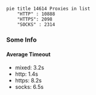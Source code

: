 
```mermaid
pie title 14614 Proxies in list
    "HTTP" : 10888
    "HTTPS": 2098
    "SOCKS" : 2314
```

### Some Info
#### Average Timeout

- mixed: 3.2s
- http: 1.4s
- https: 8.2s
- socks: 6.5s